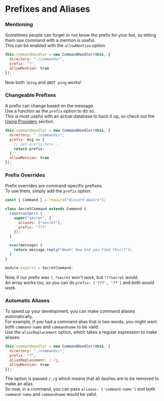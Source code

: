 # Prefixes and Aliases

### Mentioning

Sometimes people can forget or not know the prefix for your bot, so letting them use command with a mention is useful.  
This can be enabled with the `allowMention` option.

```js
this.commandHandler = new CommandHandler(this, {
  directory: "./commands/",
  prefix: "?",
  allowMention: true
});
```

Now both `?ping` and `@BOT ping` works!

### Changeable Prefixes

A prefix can change based on the message.  
Use a function as the `prefix` option to do so.  
This is most useful with an actual database to back it up, so check out the [Using Providers](../other/providers.md) section.

```js
this.commandHandler = new CommandHandler(this, {
  directory: "./commands/",
  prefix: msg => {
    // Get prefix here...
    return prefix;
  },
  allowMention: true
});
```

### Prefix Overrides

Prefix overrides are command-specific prefixes.  
To use them, simply add the `prefix` option.

```js
const { Command } = require("discord-akairo");

class SecretCommand extends Command {
  constructor() {
    super("secret", {
      aliases: ["secret"],
      prefix: "???"
    });
  }

  exec(message) {
    return message.reply("Woah! How did you find this!?");
  }
}

module.exports = SecretCommand;
```

Now, if our prefix was `?`, `?secret` won't work, but `???secret` would.  
An array works too, so you can do `prefix: ['???', '??']` and both would work.

### Automatic Aliases

To speed up your development, you can make command aliases automatically.  
For example, if you had a command alias that is two words, you might want both `command-name` and `commandname` to be valid.  
Use the `aliasReplacement` option, which takes a regular expression to make aliases:

```js
this.commandHandler = new CommandHandler(this, {
  directory: "./commands/",
  prefix: "?",
  aliasReplacement: /-/g,
  allowMention: true
});
```

The option is passed `/-/g` which means that all dashes are to be removed to make an alias.  
So now, in a command, you can pass `aliases: ['command-name']` and both `command-name` and `commandname` would be valid.
